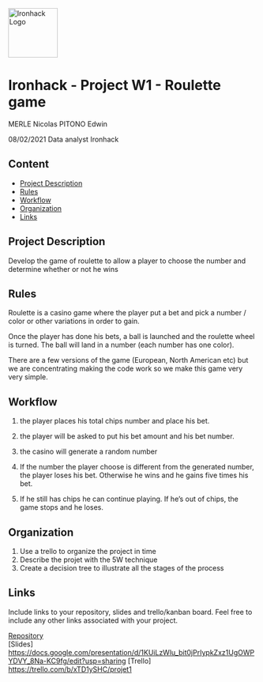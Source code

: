 <img src="https://bit.ly/2VnXWr2" alt="Ironhack Logo" width="100"/>

# Ironhack - Project W1 - Roulette game

MERLE Nicolas
PITONO Edwin

08/02/2021
Data analyst
Ironhack

## Content
- [Project Description](#project-description)
- [Rules](#rules)
- [Workflow](#workflow)
- [Organization](#organization)
- [Links](#links)

## Project Description

Develop the game of roulette to allow a player to choose the number and determine whether or not he wins


## Rules

Roulette is a casino game where the player put a bet and pick a number / color or other variations in order to gain. 

Once the player has done his bets, a ball is launched and the roulette wheel is turned. The ball will land in a number (each number has one color). 

There are a few versions of the game (European, North American etc) but we are concentrating making the code work so we make this game very very simple.


## Workflow

1. the player places his total chips number and place his bet.

2. the player will be asked to put his bet amount and his bet number.

3. the casino will generate a random number

4. If the number the player choose is different from the generated number, the player loses his bet.
Otherwise he wins and he gains five times his bet. 

5. If he still has chips he can continue playing. If he’s out of chips, the game stops and he loses.

## Organization

1. Use a trello to organize the project in time
2. Describe the projet with the 5W technique
3. Create a decision tree to illustrate all the stages of the process


## Links
Include links to your repository, slides and trello/kanban board. Feel free to include any other links associated with your project. 

[Repository](https://github.com/)  
[Slides] https://docs.google.com/presentation/d/1KUiLzWlu_bit0jPrIypkZxz1UgOWPYDVY_8Na-KC9fg/edit?usp=sharing
[Trello] https://trello.com/b/xTD1ySHC/projet1
